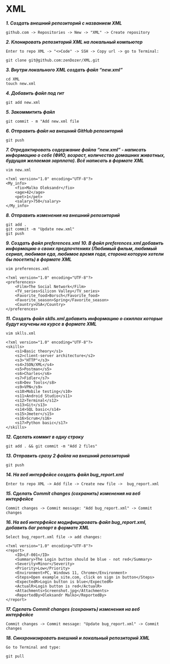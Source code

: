 # XML

***1. Создать внешний репозиторий c названием XML***

```
github.com -> Repositories -> New -> "XML" -> Create repository
```

***2. Клонировать репозиторий XML на локальный компьютер***

```
Enter to repo XML -> "<>Code" -> SSH -> Copy url -> go to Terminal:

git clone git@github.com:zenDozer/XML.git
```

***3. Внутри локального XML создать файл “new.xml”***

```
cd XML
touch new.xml
```

***4. Добавить файл под гит***

```
git add new.xml
```

***5. Закоммитить файл***

```
git commit - m "Add new.xml file
```

***6. Отправить файл на внешний GitHub репозиторий***

```
git push
```

***7. Отредактировать содержание файла “new.xml” - написать информацию о себе (ФИО, возраст, количество домашних животных, будущая желаемая зарплата). Всё написать в формате XML***

```
vim new.xml

<?xml version="1.0" encoding="UTF-8"?>
<My_info>
	<fio>Malko Oleksandr</fio>
	<age>42</age>
	<pet>1</pet>
	<salary>750</salary>
</My_info>
```

***8. Отправить изменения на внешний репозиторий***

```
git add .
git commit -m "Update new.xml"
git push
```

***9. Создать файл preferences.xml***
***10. В файл preferences.xml добавить информацию о своих предпочтениях (Любимый фильм, любимый сериал, любимая еда, любимое время года, сторона которую хотели бы посетить) в формате XML***

```
vim preferences.xml

<?xml version="1.0" encoding="UTF-8"?>
<preferences>
	<Film>The Social Network</Film>
	<TV_series>Silicon Valley</TV_series>
	<Favorite_food>Borsch</Favorite_food>
	<Favorite_season>Spring</Favorite_season>
	<Country>USA</Country>
</preferences>
```

***11. Создать файл sklls.xml добавить информацию о скиллах которые будут изучены на курсе в формате XML***

```
vim sklls.xml

<?xml version="1.0" encoding="UTF-8"?>
<skills>
	<s1>Basic theory</s1>
	<s2>client-server architecture</s2>
	<s3>"HTTP"</s3>
	<s4>JSON/XML</s4>
	<s5>Postman</s5>
	<s6>Charles</s6>
	<s7>Fidler</s7>
	<s8>Dev Tools</s8>
	<s9>VPN</s9>
	<s10>Mobile testing</s10>
	<s11>Android Studio</s11>
	<s12>Terminal</s12>
	<s13>Git</s13>
	<s14>SQL basic</s14>
	<s15>Jmeter</s15>
	<s16>Scrum</s16>
	<s17>Python basic</s17>
</skills>
```

***12. Сделать коммит в одну строку***

```
git add . && git commit -m "Add 2 files"
```

***13. Отправить сразу 2 файла на внешний репозиторий***

```
git push
```

***14. На веб интерфейсе создать файл bug_report.xml***

```
Enter to repo XML -> Add file -> Create new file ->  bug_report.xml
```

***15. Сделать Commit changes (сохранить) изменения на веб интерфейсе***

```
Commit changes -> Commit message: "Add bug_report.xml" -> Commit changes
```

***16. На веб интерфейсе модифицировать файл bug_report.xml, добавить баг репорт в формате XML***

```
Select bug_report.xml file -> add changes:

<?xml version="1.0" encoding="UTF-8"?>
<report>
	<ID>LF-001</ID>
	<Summary>The Login button should be blue - not red</Summary>
	<Severity>Minor</Severity>
	<Priority>Low</Priority>
	<Environment>PC, Windows 11, Chrome</Environment>
	<Steps>Open example_site.com, click on sign in button</Steps>
	<ExpectedR>Login button is blue</ExpectedR>
	<ActualR>Login button is red</ActualR>
	<Attachments>Screenshot.jpg</Attachments>
	<ReportedBy>Oleksandr Malko</ReportedBy>
</report>
```

***17. Сделать Commit changes (сохранить) изменения на веб интерфейсе***

```
Commit changes -> Commit message: "Update bug_report.xml" -> Commit changes
```

***18. Синхронизировать внешний и локальный репозиторий XML***

```
Go to Terminal and type:

git pull
```